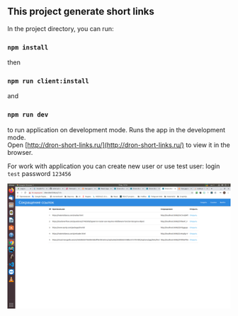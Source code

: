 ## This project generate short links

In the project directory, you can run:

### `npm install`
then
### `npm run client:install`
and 
### `npm run dev`
to run application on development mode.
Runs the app in the development mode.<br />
Open [http://dron-short-links.ru/](http://dron-short-links.ru/) to view it in the browser.

For work with application you can create new user or use test user:
login ```test``` password ```123456```

![Screenshot application](https://github.com/udot-a/mern-short-link/raw/master/client/src/assets/screenshot.png)
